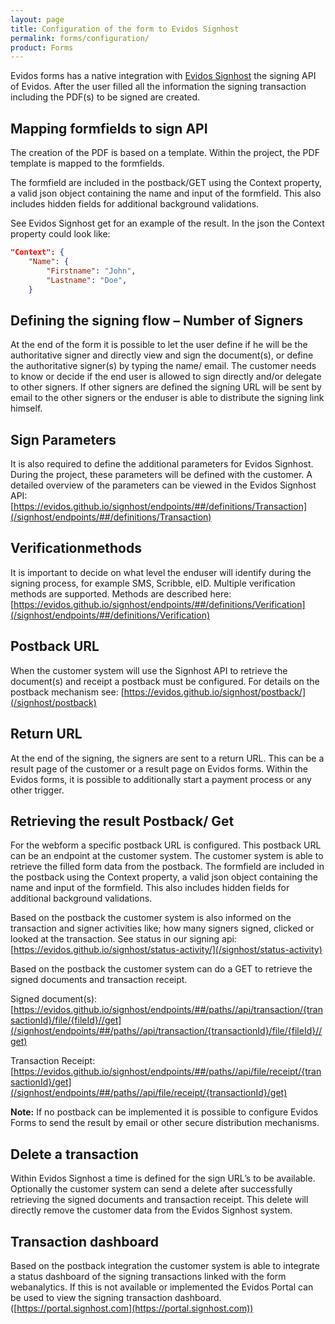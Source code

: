 ```yaml
---
layout: page
title: Configuration of the form to Evidos Signhost
permalink: forms/configuration/
product: Forms
---
```


Evidos forms has a native integration with [Evidos Signhost](/signhost) the signing API of Evidos.
After the user filled all the information the signing transaction including the PDF(s) to be signed are created.

## Mapping formfields to sign API

The creation of the PDF is based on a template.
Within the project, the PDF template is mapped to the formfields.

The formfield are included in the postback/GET using the Context property, a valid json object containing the name and input of the formfield.
This also includes hidden fields for additional background validations.

See Evidos Signhost get for an example of the result. In the json the Context property could look like:
```json
"Context": {
	"Name": {
		"Firstname": "John",
		"Lastname": "Doe",
	}
```

## Defining the signing flow – Number of Signers
At the end of the form it is possible to let the user define if he will be the authoritative signer and directly view and sign the document(s), or define the authoritative signer(s) by typing the name/ email.
The customer needs to know or decide if the end user is allowed to sign directly and/or delegate to other signers.
If other signers are defined the signing URL will be sent by email to the other signers or the enduser is able to distribute the signing link himself.

## Sign Parameters
It is also required to define the additional parameters for Evidos Signhost.
During the project, these parameters will be defined with the customer.
A detailed overview of the parameters can be viewed in the Evidos Signhost API: [https://evidos.github.io/signhost/endpoints/##/definitions/Transaction](/signhost/endpoints/##/definitions/Transaction)

## Verificationmethods
It is important to decide on what level the enduser will identify during the signing process, for example SMS, Scribble, eID. Multiple verification methods are supported.
Methods are described here: [https://evidos.github.io/signhost/endpoints/##/definitions/Verification](/signhost/endpoints/##/definitions/Verification)

## Postback URL
When the customer system will use the Signhost API to retrieve the document(s) and receipt a postback must be configured.
For details on the postback mechanism see: [https://evidos.github.io/signhost/postback/](/signhost/postback)

## Return URL
At the end of the signing, the signers are sent to a return URL.
This can be a result page of the customer or a result page on Evidos forms.
Within the Evidos forms, it is possible to additionally start a payment process or any other trigger.

## Retrieving the result Postback/ Get
For the webform a specific postback URL is configured.
This postback URL can be an endpoint at the customer system.
The customer system is able to retrieve the filled form data from the postback.
The formfield are included in the postback using the Context property, a valid json object containing the name and input of the formfield.
This also includes hidden fields for additional background validations.

Based on the postback the customer system is also informed on the transaction and signer activities like; how many signers signed, clicked or looked at the transaction.
See status in our signing api: [https://evidos.github.io/signhost/status-activity/](/signhost/status-activity)

Based on the postback the customer system can do a GET to retrieve the signed documents and transaction receipt.

Signed document(s):
[https://evidos.github.io/signhost/endpoints/##/paths//api/transaction/{transactionId}/file/{fileId}//get](/signhost/endpoints/##/paths//api/transaction/{transactionId}/file/{fileId}//get)

Transaction Receipt:
[https://evidos.github.io/signhost/endpoints/##/paths//api/file/receipt/{transactionId}/get](/signhost/endpoints/##/paths//api/file/receipt/{transactionId}/get)

**Note:** If no postback can be implemented it is possible to configure Evidos Forms to send the result by email or other secure distribution mechanisms.

## Delete a transaction
Within Evidos Signhost a time is defined for the sign URL’s to be available.
Optionally the customer system can send a delete after successfully retrieving the signed documents and transaction receipt.
This delete will directly remove the customer data from the Evidos Signhost system.

## Transaction dashboard
Based on the postback integration the customer system is able to integrate a status dashboard of the signing transactions linked with the form webanalytics.
If this is not available or implemented the Evidos Portal can be used to view the signing transaction dashboard. ([https://portal.signhost.com](https://portal.signhost.com))